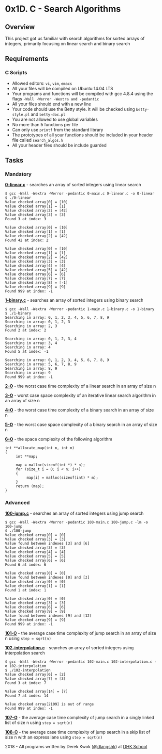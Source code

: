 # 0x1D. C - Search Algorithms

## Overview
This project got us familiar with search algorithms for sorted arrays of integers, primarily focusing on linear search and binary search

## Requirements
### C Scripts
* Allowed editors: `vi`, `vim`, `emacs`
* All your files will be compiled on Ubuntu 14.04 LTS
* Your programs and functions will be compiled with gcc 4.8.4 using the flags `-Wall -Werror -Wextra and -pedantic`
* All your files should end with a new line
* Your code should use the Betty style. It will be checked using `betty-style.pl` and `betty-doc.pl`
* You are not allowed to use global variables
* No more than 5 functions per file
* Can only use `printf` from the standard library
* The prototypes of all your functions should be included in your header file called `search_algos.h`
* All your header files should be include guarded

## Tasks
### Mandatory
**[0-linear.c](0-linear.c)** - searches an array of sorted integers using linear search
```
$ gcc -Wall -Wextra -Werror -pedantic 0-main.c 0-linear.c -o 0-linear
$ ./0-linear 
Value checked array[0] = [10]
Value checked array[1] = [1]
Value checked array[2] = [42]
Value checked array[3] = [3]
Found 3 at index: 3

Value checked array[0] = [10]
Value checked array[1] = [1]
Value checked array[2] = [42]
Found 42 at index: 2

Value checked array[0] = [10]
Value checked array[1] = [1]
Value checked array[2] = [42]
Value checked array[3] = [3]
Value checked array[4] = [4]
Value checked array[5] = [42]
Value checked array[6] = [6]
Value checked array[7] = [7]
Value checked array[8] = [-1]
Value checked array[9] = [9]
Found 999 at index: -1
```

**[1-binary.c](1-binary.c)** - searches an array of sorted integers using binary search
```
$ gcc -Wall -Wextra -Werror -pedantic 1-main.c 1-binary.c -o 1-binary
$ ./1-binary 
Searching in array: 0, 1, 2, 3, 4, 5, 6, 7, 8, 9
Searching in array: 0, 1, 2, 3
Searching in array: 2, 3
Found 2 at index: 2

Searching in array: 0, 1, 2, 3, 4
Searching in array: 3, 4
Searching in array: 4
Found 5 at index: -1

Searching in array: 0, 1, 2, 3, 4, 5, 6, 7, 8, 9
Searching in array: 5, 6, 7, 8, 9
Searching in array: 8, 9
Searching in array: 9
Found 999 at index: -1
```

**[2-O](2-O)** - the worst case time complexity of a linear search in an array of size n

**[3-O](3-O)** - worst case space complexity of an iterative linear search algorithm in an array of size n

**[4-O](4-O)** - the worst case time complexity of a binary search in an array of size n

**[5-O](5-O)** - the worst case space complexity of a binary search in an array of size n

**[6-O](6-O)** - the space complexity of the following algorithm
```
int **allocate_map(int n, int m)
{
     int **map;

     map = malloc(sizeof(int *) * n);
     for (size_t i = 0; i < n; i++)
     {
          map[i] = malloc(sizeof(int) * m);
     }
     return (map);
}
```

### Advanced
**[100-jump.c](100-jump.c)** - searches an array of sorted integers using jump search
```
$ gcc -Wall -Wextra -Werror -pedantic 100-main.c 100-jump.c -lm -o 100-jump
$ ./100-jump
Value checked array[0] = [0]
Value checked array[3] = [3]
Value found between indexes [3] and [6]
Value checked array[3] = [3]
Value checked array[4] = [4]
Value checked array[5] = [5]
Value checked array[6] = [6]
Found 6 at index: 6

Value checked array[0] = [0]
Value found between indexes [0] and [3]
Value checked array[0] = [0]
Value checked array[1] = [1]
Found 1 at index: 1

Value checked array[0] = [0]
Value checked array[3] = [3]
Value checked array[6] = [6]
Value checked array[9] = [9]
Value found between indexes [9] and [12]
Value checked array[9] = [9]
Found 999 at index: -1
```

**[101-O](101-O)** - the average case time complexity of jump search in an array of size n using `step = sqrt(n)`

**[102-interpolation.c](102-interpolation.c)** - searches an array of sorted integers using interpolation search
```
$ gcc -Wall -Wextra -Werror -pedantic 102-main.c 102-interpolation.c -o 102-interpolation
$ ./102-interpolation
Value checked array[6] = [2]
Value checked array[7] = [3]
Found 3 at index: 7

Value checked array[14] = [7]
Found 7 at index: 14

Value checked array[2109] is out of range
Found 999 at index: -1
```

**[107-O](107-O)** - the average case time complexity of jump search in a singly linked list of size n using `step = sqrt(n)`

**[108-O](108-O)** - the average case time complexity of jump search in a skip list of size n with an express lane using `step = sqrt(n)`

2018 - All programs written by Derek Kwok ([@dlangshk](https://twitter.com/dlangshk)) at [DHK School](https://www.dhkschool.com/)

